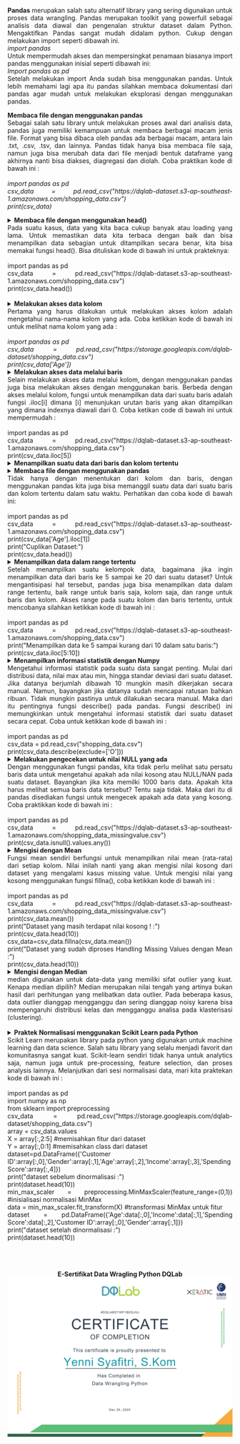 <p align="justify"><b>Pandas</b> merupakan salah satu alternatif library yang sering digunakan untuk proses data wrangling. 
Pandas merupakan toolkit yang powerfull sebagai analisis data diawal dan pengenalan struktur dataset dalam Python. 
Mengaktifkan Pandas sangat mudah didalam python. Cukup dengan melakukan import seperti dibawah ini.</br>
<i>import pandas</i></br>
Untuk mempermudah akses dan mempersingkat penamaan biasanya import pandas menggunakan inisial seperti dibawah ini:</br>
<i>Import pandas as pd</i></br>
Setelah melakukan import Anda sudah bisa menggunakan pandas. Untuk lebih memahami lagi apa itu pandas silahkan membaca dokumentasi dari pandas agar mudah untuk melakukan eksplorasi dengan menggunakan pandas.</p>

<p align="justify"><b>Membaca file dengan menggunakan pandas</b></br>Sebagai salah satu library untuk melakukan proses awal dari analisis data, pandas juga memiliki kemampuan untuk membaca berbagai macam jenis file. Format yang bisa dibaca oleh pandas ada berbagai macam, antara lain .txt, .csv, .tsv, dan lainnya. Pandas tidak hanya bisa membaca file saja, namun juga bisa merubah data dari file menjadi bentuk dataframe yang akhirnya nanti bisa diakses, diagregasi dan diolah. Coba praktikan kode di bawah ini :</br></br>
<i>import pandas as pd </br>
csv_data = pd.read_csv("https://dqlab-dataset.s3-ap-southeast-1.amazonaws.com/shopping_data.csv")</br>
print(csv_data)	</i></p>


<details> <summary align="justify"><b>Membaca file dengan menggunakan head()</b></br>Pada suatu kasus, data yang kita baca cukup banyak atau loading yang lama. Untuk memastikan data kita terbaca dengan baik dan bisa menampilkan data sebagian untuk ditampilkan secara benar, kita bisa memakai fungsi head(). Bisa dituliskan kode di bawah ini untuk prakteknya:</br></br>import pandas as pd</br>
csv_data = pd.read_csv("https://dqlab-dataset.s3-ap-southeast-1.amazonaws.com/shopping_data.csv")</br>
print(csv_data.head()) </br> </br>
</summary><table align="justify"><i></br>Output : </br></i>
<tr><td></td><td>CustomerID </td><td>Genre</td><td>Age</td><td>Annual Income(k$)</td> <td>Spending Score (1-100)</td></tr>
<tr><td>0</td><td>1</td><td>Male</td><td>19</td><td>15</td><td>39</td></tr>
<tr><td>1</td><td>2</td><td>Male </td><td>21</td><td>15</td><td>81</td></tr>
<tr><td>2</td><td>3</td><td>Female </td><td>20</td><td>16 </td><td>6</td></tr>
<tr><td>3</td><td>4</td><td>Female </td><td>23</td><td>16 </td><td>77</td></tr>
</br>
  </table></details>

<details> <summary align="justify"><b>Melakukan akses data kolom</b></br>Pertama yang harus dilakukan untuk melakukan akses kolom adalah mengetahui nama-nama kolom yang ada. Coba ketikkan kode di bawah ini untuk melihat nama kolom yang ada :</br></br><i>import pandas as pd</br>
csv_data = pd.read_csv("https://storage.googleapis.com/dqlab-dataset/shopping_data.csv")</br>
print(csv_data['Age'])</i>
</summary><table align="justify"><i></br>Output : </br></i>
<tr><td>0  </td><td>    19</td></tr>
<tr><td>1  </td><td>    21</td></tr>
<tr><td>2   </td><td>   20</td></tr>
<tr><td>3   </td><td>   23</td></tr>
<tr><td>4  </td><td>    31</td></tr>
<tr><td>5   </td><td>   22</td></tr>
<tr><td>6  </td><td>    35</td></tr>
<tr><td>7  </td><td>    23</td></tr>
<tr><td>8  </td><td>    64</td></tr>
<tr><td>9   </td><td>   30</td></tr>
<tr><td>10  </td><td>   67</td></tr>
<tr><td>11  </td><td>   35</td></tr>
<tr><td>12  </td><td>   58</td></tr>
<tr><td>13  </td><td>   24</td></tr>
<tr><td>14   </td><td>  37</td></tr>
<tr><td>15   </td><td>  22</td></tr>
<tr><td>16  </td><td>   35</td></tr>
<tr><td>17  </td><td>   20</td></tr>
<tr><td>18  </td><td>   52</td></tr>
<tr><td>19  </td><td>   35</td></tr>
<tr><td>20  </td><td>   35</td></tr>
<tr><td>21  </td><td>   25</td></tr>
<tr><td>22  </td><td>   46</td></tr>
<tr><td>23  </td><td>   31</td></tr>
<tr><td>24  </td><td>   54</td></tr>
<tr><td>25  </td><td>   29</td></tr>
<tr><td>26  </td><td>   45</td></tr>
<tr><td>27  </td><td>   35</td></tr>
<tr><td>28  </td><td>   40</td></tr>
<tr><td>29  </td><td>   23</td></tr>
<tr><td>    </td><td>   ..</td></tr>
<tr><td>170  </td><td>  40</td></tr>
<tr><td>171  </td><td>  28</td></tr>
<tr><td>172  </td><td>  36</td></tr>
<tr><td>173 </td><td>   36</td></tr>
<tr><td>174 </td><td>   52</td></tr>
<tr><td>175 </td><td>   30</td></tr>
<tr><td>176 </td><td>   58</td></tr>
<tr><td>177 </td><td>   27</td></tr>
<tr><td>178 </td><td>   59</td></tr>
<tr><td>179 </td><td>   35</td></tr>
<tr><td>180 </td><td>   37</td></tr>
<tr><td>181  </td><td>  32</td></tr>
<tr><td>182  </td><td>  46</td></tr>
<tr><td>183  </td><td>  29</td></tr>
<tr><td>184  </td><td>  41</td></tr>
<tr><td>185 </td><td>   30</td></tr>
<tr><td>186  </td><td>  54</td></tr>
<tr><td>187  </td><td>  28</td></tr>
<tr><td>188  </td><td>  41</td></tr>
<tr><td>189  </td><td>  36</td></tr>
<tr><td>190 </td><td>   34</td></tr>
<tr><td>191 </td><td>   32</td></tr>
<tr><td>192 </td><td>   33</td></tr>
<tr><td>193 </td><td>   38</td></tr>
<tr><td>194 </td><td>   47</td></tr>
<tr><td>195 </td><td>   35</td></tr>
<tr><td>196 </td><td>   45</td></tr>
<tr><td>197 </td><td>   32</td></tr>
<tr><td>198 </td><td>   32</td></tr>
<tr><td>199 </td><td>   30</td></tr></br>
Name: Age, Length: 200, dtype: int64
</table></details>

<details> <summary align="justify"><b>Melakukan akses data melalui baris</b></br>Selain melakukan akses data melalui kolom, dengan menggunakan pandas juga bisa melakukan akses dengan menggunakan baris. Berbeda dengan akses melalui kolom, fungsi untuk menampilkan data dari suatu baris adalah fungsi .iloc[i] dimana [i] menunjukan urutan baris yang akan ditampilkan yang dimana indexnya diawali dari 0. Coba ketikan code di bawah ini untuk mempermudah : </br></br>import pandas as pd</br>
csv_data = pd.read_csv("https://dqlab-dataset.s3-ap-southeast-1.amazonaws.com/shopping_data.csv")</br>
print(csv_data.iloc[5])	
</summary><table align="justify"><i></br>Output : </br></i>
<tr><td>CustomerID    </td><td>                 6</td></tr>
<tr><td>Genre         </td><td>            Female</td></tr>
<tr><td>Age           </td><td>                22</td></tr>
<tr><td>Annual Income (k$)    </td><td>        17</td></tr>
<tr><td>Spending Score (1-100)  </td><td>      76</td></tr></br>
<tr><td>Name: 5 </td><td> dtype: object
</table></details>

<details> <summary align="justify"><b>Menampilkan suatu data dari baris dan kolom tertentu</b></br>
</summary><table align="justify"><i>Output : </br>25</br>
Academy DQLab</i></table></details>

<details> <summary align="justify"><b>Membaca file dengan menggunakan pandas</b></br>Tidak hanya dengan menentukan dari kolom dan baris, dengan menggunakan pandas kita juga bisa memanggil suatu data dari suatu baris dan kolom tertentu dalam satu waktu. Perhatikan dan coba kode di bawah ini:</br></br> import pandas as pd</br>
csv_data = pd.read_csv("https://dqlab-dataset.s3-ap-southeast-1.amazonaws.com/shopping_data.csv")</br>
print(csv_data['Age'].iloc[1])</br>
print("Cuplikan Dataset:")</br>
print(csv_data.head())				
</summary><table align="justify"><i>Output : </br></i>
 <tr><td></td><td> CustomerID </td><td>   Genre  </td><td> Age </td><td>  Annual Income (k$) </td><td>  Spending Score (1-100)</td></tr>
<tr><td>0   </td><td>         1  </td><td>   Male  </td><td>  19 </td><td>                  15 </td><td>                      39</td></tr>
<tr><td>1   </td><td>         2  </td><td>   Male  </td><td>  21 </td><td>                  15  </td><td>                     81</td></tr>
<tr><td>2   </td><td>         3  </td><td> Female  </td><td>  20  </td><td>                 16  </td><td>                      6</td></tr>
<tr><td>3   </td><td>         4  </td><td> Female  </td><td>  23 </td><td>                  16  </td><td>                     77</td></tr>
<tr><td>4   </td><td>         5  </td><td> Female  </td><td>  31  </td><td>                 17  </td><td>                     40</td></tr>
</table></details>

<details> <summary align="justify"><b>Menampilkan data dalam range tertentu</b></br>Setelah menampilkan suatu kelompok data, bagaimana jika ingin menampilkan data dari baris ke 5 sampai ke 20 dari suatu dataset? Untuk mengantisipasi hal tersebut, pandas juga bisa menampilkan data dalam range tertentu, baik range untuk baris saja, kolom saja, dan range untuk baris dan kolom.
  Akses range pada suatu kolom dan baris tertentu, untuk mencobanya silahkan ketikkan kode di bawah ini :</br></br>import pandas as pd</br>
csv_data = pd.read_csv("https://dqlab-dataset.s3-ap-southeast-1.amazonaws.com/shopping_data.csv")</br>
print("Menampilkan data ke 5 sampai kurang dari 10 dalam satu baris:")</br>
print(csv_data.iloc[5:10])
</summary><table align="justify"><i>Output : </br></i>
<tr><td></td><td>CustomerID </td><td>  Genre </td><td> Age </td><td> Annual Income (k$)  </td><td>Spending Score (1-100)</td></tr>
<tr><td>5       </td><td>    6 </td><td> Female  </td><td> 22  </td><td>                17 </td><td>                     76</td></tr>
<tr><td>6       </td><td>    7 </td><td> Female  </td><td> 35   </td><td>               18 </td><td>                      6</td></tr>
<tr><td>7       </td><td>    8 </td><td> Female  </td><td> 23 </td><td>                 18  </td><td>                    94</td></tr>
<tr><td>8       </td><td>    9 </td><td>   Male  </td><td> 64  </td><td>                19  </td><td>                     3</td></tr>
<tr><td>9       </td><td>   10 </td><td> Female  </td><td> 30  </td><td>                19  </td><td>                    72</td></tr>
</table></details>

<details> <summary align="justify"><b>Menampilkan informasi statistik dengan Numpy</b></br>Mengetahui informasi statistik pada suatu data sangat penting. Mulai dari distribusi data, nilai max atau min, hingga standar deviasi dari suatu dataset. Jika datanya berjumlah dibawah 10 mungkin masih dikerjakan secara manual. Namun, bayangkan jika datanya sudah mencapai ratusan bahkan ribuan. Tidak mungkin pastinya untuk dilakukan secara manual. Maka dari itu pentingnya fungsi describe() pada pandas. Fungsi describe() ini memungkinkan untuk mengetahui informasi statistik dari suatu dataset secara cepat. Coba untuk ketikkan kode di bawah ini :</br></br>import pandas as pd</br>
csv_data = pd.read_csv("shopping_data.csv")</br>
print(csv_data.describe(exclude=['O']))
</summary><table align="justify"><i>Output : </br></i>
<tr><td></td><td>        CustomerID </td><td>        Age </td><td> Annual Income (k$)</td><td>  Spending Score (1-100)</td></tr>
<tr><td>count</td><td>  200.000000 </td><td> 200.000000  </td><td>        200.000000  </td><td>            200.000000</td></tr>
<tr><td>mean </td><td>  100.500000  </td><td> 38.850000   </td><td>        60.560000  </td><td>             50.200000</td></tr>
<tr><td>std  </td><td>   57.879185 </td><td>  13.969007   </td><td>        26.264721  </td><td>             25.823522</td></tr>
<tr><td>min </td><td>     1.000000  </td><td> 18.000000  </td><td>         15.000000  </td><td>              1.000000</td></tr>
<tr><td>25% </td><td>    50.750000  </td><td> 28.750000   </td><td>        41.500000  </td><td>             34.750000</td></tr>
<tr><td>50%  </td><td>  100.500000  </td><td> 36.000000   </td><td>        61.500000  </td><td>             50.000000</td></tr>
<tr><td>75%  </td><td>  150.250000 </td><td>  49.000000   </td><td>        78.000000  </td><td>             73.000000</td></tr>
<tr><td>max  </td><td>  200.000000 </td><td>  70.000000   </td><td>       137.000000  </td><td>             99.000000</td></tr>
</table></details>

<details> <summary align="justify"><b>Melakukan pengecekan untuk nilai NULL yang ada</b></br>Dengan menggunakan fungsi pandas, kita tidak perlu melihat satu persatu baris data untuk mengetahui apakah ada nilai kosong atau NULL/NAN pada suatu dataset. Bayangkan jika kita memilki 1000 baris data. Apakah kita harus melihat semua baris data tersebut? Tentu saja tidak. Maka dari itu di pandas disediakan fungsi untuk mengecek apakah ada data yang kosong. Coba praktikkan kode di bawah ini :</br></br>import pandas as pd</br>
csv_data = pd.read_csv("https://dqlab-dataset.s3-ap-southeast-1.amazonaws.com/shopping_data_missingvalue.csv")</br>
print(csv_data.isnull().values.any())
</summary><table align="justify"><i>Output : </br>True</i></table></details> 


<details> <summary align="justify"><b>Mengisi dengan Mean</b></br>Fungsi mean sendiri berfungsi untuk menampilkan  nilai mean (rata-rata) dari setiap kolom. Nilai inilah nanti yang akan mengisi nilai kosong dari dataset yang mengalami kasus missing value. Untuk mengisi nilai yang kosong menggunakan fungsi fillna(), coba ketikkan kode di bawah ini :</br></br>import pandas as pd</br>
csv_data = pd.read_csv("https://dqlab-dataset.s3-ap-southeast-1.amazonaws.com/shopping_data_missingvalue.csv")</br>
print(csv_data.mean())</br>
print("Dataset yang masih terdapat nilai kosong ! :")</br>
print(csv_data.head(10))</br>
csv_data=csv_data.fillna(csv_data.mean())</br>
print("Dataset yang sudah diproses Handling Missing Values dengan Mean :")</br>
print(csv_data.head(10))
</summary><table align="justify"><i>Output : </br>25</br>
Academy DQLab</i></table></details> 

<details> <summary align="justify"><b>Mengisi dengan Median</b></br>median digunakan untuk data-data yang memiliki sifat outlier yang kuat. Kenapa median dipilih? Median merupakan nilai tengah yang artinya bukan hasil dari perhitungan yang melibatkan data outlier. Pada beberapa kasus, data outlier dianggap mengganggu dan sering dianggap noisy karena bisa mempengaruhi distribusi kelas dan mengganggu analisa pada klasterisasi (clustering).</br></br>
</summary><table align="justify"><i>Output : </br></i>
<tr><td></td><td>  CustomerID  </td><td> Genre </td><td>       Age </td><td> Annual Income (k$) </td><td> Spending Score (1-100)</td></tr>
<tr><td>0     </td><td>      1  </td><td>  Male </td><td> 19.000000 </td><td>          15.000000 </td><td>              39.000000</td></tr>
<tr><td>1     </td><td>      2  </td><td>  Male </td><td> 38.939698 </td><td>          15.000000  </td><td>             81.000000</td></tr>
<tr><td>2     </td><td>      3  </td><td>Female </td><td> 20.000000  </td><td>         61.005051   </td><td>             6.000000</td></tr>
<tr><td>3     </td><td>      4  </td><td>Female </td><td> 23.000000  </td><td>         16.000000   </td><td>            77.000000</td></tr>
<tr><td>4     </td><td>      5 </td><td> Female </td><td> 31.000000  </td><td>         17.000000   </td><td>            50.489899</td></tr>
<tr><td>5     </td><td>      6 </td><td> Female </td><td> 22.000000  </td><td>         61.005051   </td><td>            76.000000</td></tr>
<tr><td>6     </td><td>      7 </td><td> Female </td><td> 35.000000  </td><td>         18.000000   </td><td>             6.000000</td></tr>
<tr><td>7     </td><td>      8 </td><td> Female </td><td> 23.000000  </td><td>         18.000000   </td><td>            94.000000</td></tr>
<tr><td>8    </td><td>       9 </td><td>   Male </td><td> 64.000000  </td><td>         19.000000    </td><td>           50.489899</td></tr>
<tr><td>9     </td><td>     10 </td><td> Female </td><td> 30.000000  </td><td>         19.000000    </td><td>           72.000000</td></tr>
</table></details> 


<details> <summary align="justify"><b>Praktek Normalisasi menggunakan Scikit Learn pada Python</b></br>Scikit Learn merupakan library pada python yang digunakan untuk machine learning dan data science. Salah satu library yang selalu menjadi favorit dan komunitasnya sangat kuat. Scikit-learn sendiri tidak hanya untuk analytics saja, namun juga untuk pre-processing, feature selection, dan proses analysis lainnya. Melanjutkan dari sesi normalisasi data, mari kita praktekan kode di bawah ini :</br></br>import pandas as pd</br>
import numpy as np</br>
from sklearn import preprocessing</br>
csv_data = pd.read_csv("https://storage.googleapis.com/dqlab-dataset/shopping_data.csv")</br>
array = csv_data.values</br>
X = array[:,2:5] #memisahkan fitur dari dataset</br>
Y = array[:,0:1]  #memisahkan class dari dataset</br>
dataset=pd.DataFrame({'Customer ID':array[:,0],'Gender':array[:,1],'Age':array[:,2],'Income':array[:,3],'Spending Score':array[:,4]})</br>
print("dataset sebelum dinormalisasi :")</br>
print(dataset.head(10))</br>
min_max_scaler = preprocessing.MinMaxScaler(feature_range=(0,1)) #inisialisasi normalisasi MinMax</br>
data = min_max_scaler.fit_transform(X) #transformasi MinMax untuk fitur</br>
dataset = pd.DataFrame({'Age':data[:,0],'Income':data[:,1],'Spending Score':data[:,2],'Customer ID':array[:,0],'Gender':array[:,1]})</br>
print("dataset setelah dinormalisasi :")</br>
print(dataset.head(10))
</summary><table align="justify"><i>Output : </i></br>
<tr><td colspan="6" align="center"> dataset sebelum dinormalisasi :</td></tr>
  <tr><td></td><td>Age</td><td> Customer ID </td><td> Gender</td><td> Income </td><td>Spending Score</td></tr>
<tr><td>0 </td><td> 19  </td><td>         1 </td><td>   Male </td><td>    15 </td><td>            39</td></tr>
<tr><td>1 </td><td> 21  </td><td>         2 </td><td>   Male </td><td>    15  </td><td>           81</td></tr>
<tr><td>2 </td><td> 20  </td><td>         3 </td><td> Female </td><td>    16   </td><td>           6</td></tr>
<tr><td>3 </td><td> 23  </td><td>         4 </td><td> Female </td><td>    16   </td><td>          77</td></tr>
<tr><td>4 </td><td> 31  </td><td>         5 </td><td> Female </td><td>    17   </td><td>          40</td></tr>
<tr><td>5 </td><td> 22  </td><td>         6 </td><td> Female </td><td>    17   </td><td>          76</td></tr>
<tr><td>6 </td><td> 35   </td><td>        7 </td><td> Female </td><td>    18   </td><td>           6</td></tr>
<tr><td>7 </td><td> 23  </td><td>         8 </td><td> Female </td><td>    18   </td><td>          94</td></tr>
<tr><td>8 </td><td> 64  </td><td>         9 </td><td>   Male </td><td>    19   </td><td>           3</td></tr>
<tr><td>9 </td><td> 30  </td><td>        10 </td><td> Female </td><td>    19   </td><td>          72</td></tr></table></br><table>
<tr><td colspan="6" align="center"> dataset setelah dinormalisasi :</td></tr> 
 <tr><td>  </td><td>     Age</td><td> Customer ID </td><td> Gender </td><td>   Income </td><td> Spending Score</td></tr>
<tr><td>0 </td><td> 0.019231 </td><td>          1 </td><td>   Male </td><td> 0.000000  </td><td>      0.387755</td></tr>
<tr><td>1 </td><td> 0.057692  </td><td>         2  </td><td>  Male</td><td>  0.000000  </td><td>      0.816327</td></tr>
<tr><td>2 </td><td> 0.038462  </td><td>         3  </td><td>Female </td><td> 0.008197  </td><td>      0.051020</td></tr>
<tr><td>3 </td><td> 0.096154  </td><td>         4 </td><td> Female </td><td> 0.008197  </td><td>      0.775510</td></tr>
<tr><td>4 </td><td> 0.250000  </td><td>         5 </td><td> Female </td><td> 0.016393  </td><td>      0.397959</td></tr>
<tr><td>5 </td><td> 0.076923  </td><td>         6 </td><td> Female </td><td> 0.016393  </td><td>      0.765306</td></tr>
<tr><td>6 </td><td> 0.326923   </td><td>        7 </td><td> Female </td><td> 0.024590  </td><td>      0.051020</td></tr>
<tr><td>7 </td><td> 0.096154  </td><td>         8 </td><td> Female </td><td> 0.024590  </td><td>      0.948980</td></tr>
<tr><td>8 </td><td> 0.884615  </td><td>         9 </td><td>   Male </td><td> 0.032787  </td><td>      0.020408</td></tr>
<tr><td>9</td><td>  0.230769  </td><td>        10 </td><td> Female </td><td> 0.032787  </td><td>      0.724490</td></tr>
</table></details> 
</br></br></br>
<p align="center"><b>E-Sertifikat Data Wragling Python DQLab</b></br><img src="https://github.com/yenysyafitry/Data-Wrangling-Python/blob/main/e-sertifikat.jpg"></p>
